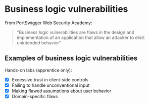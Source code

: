 # Business logic vulnerabilities

From PortSwigger Web Security Academy:
> "Business logic vulnerabilities are flaws in the design and implementation of an application that allow an attacker to elicit unintended behavior"

## Examples of business logic vulnerabilities 

Hands-on labs (apprentice only):
- [x] Excessive trust in client-side controls
- [x] Failing to handle unconventional input  
- [x] Making flawed assumptions about user behavior
- [x] Domain-specific flaws